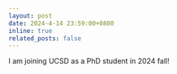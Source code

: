 ```yaml
---
layout: post
date: 2024-4-14 23:59:00+0800
inline: true
related_posts: false
---
```


I am joining UCSD as a PhD student in 2024 fall! 
